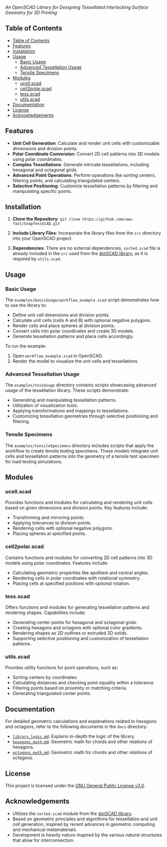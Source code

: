 
*An OpenSCAD Library for Designing Tessellated Interlocking Surface Geometry for 3D Printing*

## Table of Contents

- [Table of Contents](#table-of-contents)
- [Features](#features)
- [Installation](#installation)
- [Usage](#usage)
  - [Basic Usage](#basic-usage)
  - [Advanced Tessellation Usage](#advanced-tessellation-usage)
  - [Tensile Specimens](#tensile-specimens)
- [Modules](#modules)
  - [ucell.scad](#ucellscad)
  - [cell2polar.scad](#cell2polarscad)
  - [tess.scad](#tessscad)
  - [utils.scad](#utilsscad)
- [Documentation](#documentation)
- [License](#license)
- [Acknowledgements](#acknowledgements)

## Features

- **Unit Cell Generation**: Calculate and render unit cells with customizable dimensions and division points.
- **Polar Coordinate Conversion**: Convert 2D cell patterns into 3D models using polar coordinates.
- **Complex Tessellations**: Generate intricate tessellations, including hexagonal and octagonal grids.
- **Advanced Point Operations**: Perform operations like sorting centers, filtering points, and calculating triangulated centers.
- **Selective Positioning**: Customize tessellation patterns by filtering and manipulating specific points.

## Installation

1. **Clone the Repository**:
    ```git clone https://github.com/uwo-fast/SnapTessSCAD.git```

2. **Include Library Files**: Incorporate the library files from the `src` directory into your OpenSCAD project.

3. **Dependencies**: There are no external dependencies, `sorted.scad` file is already included in the `src` used from the [dotSCAD library](https://github.com/JustinSDK/dotSCAD), as it is required by `utils.scad`.

## Usage

### Basic Usage

The `examples/basicUsage/workflow_example.scad` script demonstrates how to use the library to:

- Define unit cell dimensions and division points.
- Calculate unit cells (cells A and B) with optional negative polygons.
- Render cells and place spheres at division points.
- Convert cells into polar coordinates and create 3D models.
- Generate tessellation patterns and place cells accordingly.

To run the example:

1. Open `workflow_example.scad` in OpenSCAD.
2. Render the model to visualize the unit cells and tessellations.

### Advanced Tessellation Usage

The `examples/tessUsage` directory contains scripts showcasing advanced usage of the tessellation library. These scripts demonstrate:

- Generating and manipulating tessellation patterns.
- Utilization of visualization tools.
- Applying transformations and mappings to tessellations.
- Customizing tessellation geometries through selective positioning and filtering.

### Tensile Specimens

The `examples/tensileSpecimens` directory includes scripts that apply the workflow to create tensile testing specimens. These models integrate unit cells and tessellation patterns into the geometry of a tensile test specimen for load testing simulations.

## Modules

### ucell.scad

Provides functions and modules for calculating and rendering unit cells based on given dimensions and division points. Key features include:

- Transforming and mirroring points.
- Applying tolerances to division points.
- Rendering cells with optional negative polygons.
- Placing spheres at specified points.

### cell2polar.scad

Contains functions and modules for converting 2D cell patterns into 3D models using polar coordinates. Features include:

- Calculating geometric properties like apothem and central angles.
- Rendering cells in polar coordinates with rotational symmetry.
- Placing cells at specified positions with optional rotation.

### tess.scad

Offers functions and modules for generating tessellation patterns and rendering shapes. Capabilities include:

- Generating center points for hexagonal and octagonal grids.
- Creating hexagons and octagons with optional color gradients.
- Rendering shapes as 2D outlines or extruded 3D solids.
- Supporting selective positioning and customization of tessellation patterns.

### utils.scad

Provides utility functions for point operations, such as:

- Sorting centers by coordinates.
- Calculating distances and checking point equality within a tolerance.
- Filtering points based on proximity or matching criteria.
- Generating triangulated center points.

## Documentation

For detailed geometric calculations and explanations related to hexagons and octagons, refer to the following documents in the `docs` directory:

- [`library_logic.md`](docs/library_logic.md): Explains in-depth the logic of the library.
- [`hexagons_math.md`](docs/hexagons_math.md): Geometric math for chords and other relations of hexagons.
- [`octagons_math.md`](docs/octagon_math.md): Geometric math for chords and other relations of octagons.

## License

This project is licensed under the [GNU General Public License v3.0](LICENSE).

## Acknowledgements

- Utilizes the `sorted.scad` module from the [dotSCAD library](https://github.com/bjnortier/dotSCAD).
- Based on geometric principles and algorithms for tessellation and unit cell generation, inspired by recent advances in geometric computing and mechanical metamaterials.
- Development is heavily nature-inspired by the various natural structures that allow for interconnection.